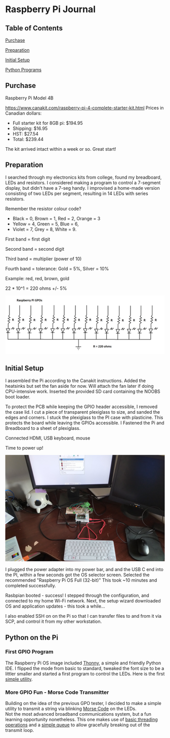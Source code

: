 # Raspberry Pi Journal

## Table of Contents

[Purchase](#purchase)

[Preparation](#preparation)

[Initial Setup](#initial-setup)

[Python Programs](#python-on-the-pi)

## Purchase

Raspberry Pi Model 4B

https://www.canakit.com/raspberry-pi-4-complete-starter-kit.html
Prices in Canadian dollars:

* Full starter kit for 8GB pi: $194.95
* Shipping: $16.95
* HST: $27.54
* Total: $239.44

The kit arrived intact within a week or so.  Great start!

## Preparation

I searched through my electronics kits from college, found my breadboard, LEDs and resistors.
I considered making a program to control a 7-segment display,
but didn't have a 7-seg handy. I improvised a home-made version consisting of two LEDs per segment,
resulting in 14 LEDs with series resistors.

Remember the resistor colour code?

* Black = 0, Brown = 1, Red = 2, Orange = 3
* Yellow = 4,  Green = 5, Blue = 6,
* Violet = 7, Grey = 8, White = 9.

First band = first digit

Second band = second digit

Third band = multiplier (power of 10)

Fourth band = tolerance: Gold = 5%, Silver = 10%

Example: red, red, brown, gold

22 * 10^1 = 220 ohms +/- 5%

![raspberry-pi-led-circuit.png](images/raspberry-pi-led-circuit.png)

## Initial Setup

I assembled the Pi according to the Canakit instructions.
Added the heatsinks but set the fan aside for now.
Will attach the fan later if doing CPU-intensive work.
Inserted the provided SD card containing the NOOBS boot loader.

To protect the PCB while keeping the GPIO header accessible, I removed the case lid.
I cut a piece of transparent plexiglass to size, and sanded the edges and corners.
I stuck the plexiglass to the PI case with plasticine.
This protects the board while leaving the GPIOs accessible.
I Fastened the Pi and Breadboard to a sheet of plexiglass.

Connected HDMI, USB keyboard, mouse

Time to power up!

![raspberry-pi-setup](images/raspberry-pi-setup.jpg)

I plugged the power adapter into my power bar, and and the USB C end into the PI, 
within a few seconds got the OS selector screen.
Selected the recommended "Raspberry Pi OS Full (32-bit)"
This took ~10 minutes and completed successfully.

Rasbpian booted - success!
I stepped through the configuration, and connected to my home Wi-Fi network.
Next, the setup wizard downloaded OS and application updates - this took a while...

I also enabled SSH on on the Pi so that I can transfer files to and from it via SCP, 
and control it from my other workstation.

## Python on the Pi

### First GPIO Program

The Raspberry Pi OS image included [Thonny](https://thonny.org/), a simple and friendly Python IDE.
I flipped the mode from basic to standard, tweaked the font size to be a littler smaller and started a first program 
to control the LEDs.  Here is the first [simple utility](gpo-utility). 

### More GPIO Fun - Morse Code Transmitter

Building on the idea of the previous GPO tester, I decided to make a simple utility to 
transmit a string via blinking [Morse Code](morse-code-transmitter) on the LEDs.  
Not the most advanced broadband communications system, but a fun learning opportunity nonetheless.
This one makes use of 
[basic threading operations](https://docs.python.org/3/library/threading.html#threading.Thread) 
and a [simple queue](https://docs.python.org/3/library/queue.html) 
to allow gracefully breaking out of the transmit loop.  